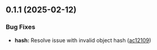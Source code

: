 ## 0.1.1 (2025-02-12)

### Bug Fixes

- **hash:** Resolve issue with invalid object hash ([ac12109](https://github.com/storm-software/stryke/commit/ac12109))